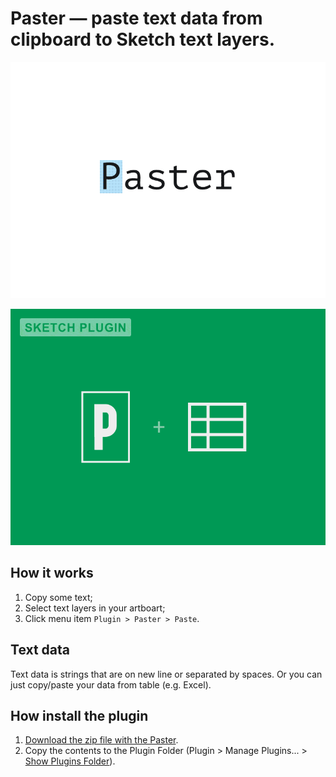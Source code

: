 # Paster — paste text data from clipboard to Sketch text layers.


![Paster](/paster-sketch-plugin_volorf.gif)

![Paster](/paster_13_volorf.gif)


## How it works
1. Copy some text;
2. Select text layers in your artboart;
3. Click menu item ```Plugin > Paster > Paste```.


## Text data
Text data is strings that are on new line or separated by spaces. Or you can just copy/paste your data from table (e.g. Excel).


## How install the plugin
1. [Download the zip file with the Paster](https://github.com/Volorf/Paster/archive/master.zip).
2. Copy the contents to the Plugin Folder (Plugin > Manage Plugins... > [Show Plugins Folder](http://frolovoleg.ru/images/sketch-plugin-folder.png)).

